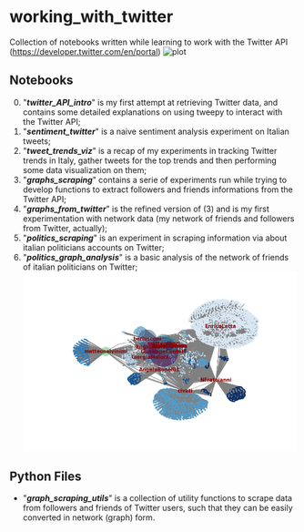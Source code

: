 # working_with_twitter
Collection of notebooks written while learning to work with the Twitter API (https://developer.twitter.com/en/portal)
![plot](https://pnggrid.com/wp-content/uploads/2021/07/Twitter-Logo.png)

## Notebooks
0. "***twitter_API_intro***" is my first attempt at retrieving Twitter data, and contains some detailed explanations on using tweepy to interact with the Twitter API;
1. "***sentiment_twitter***" is a naive sentiment analysis experiment on Italian tweets;
2. "***tweet_trends_viz***" is a recap of my experiments in tracking Twitter trends in Italy, gather tweets for the top trends and then performing some data visualization on them;
3. "***graphs_scraping***" contains a serie of experiments run while trying to develop functions to extract followers and friends informations from the Twitter API;
4. "***graphs_from_twitter***" is the refined version of (3) and is my first experimentation with network data (my network of friends and followers from Twitter, actually);
5. "***politics_scraping***" is an experiment in scraping information via about italian politicians accounts on Twitter;
6. "***politics_graph_analysis***" is a basic analysis of the network of friends of italian politicians on Twitter;
![plot](https://github.com/DylanTartarini1996/working_with_twitter/blob/main/politicians_net.png)

## Python Files 
* "***graph_scraping_utils***" is a collection of utility functions to scrape data from followers and friends of Twitter users, such that they can be easily converted in network (graph) form.
